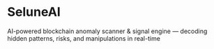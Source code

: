# SeluneAI
AI-powered blockchain anomaly scanner &amp; signal engine — decoding hidden patterns, risks, and manipulations in real-time
